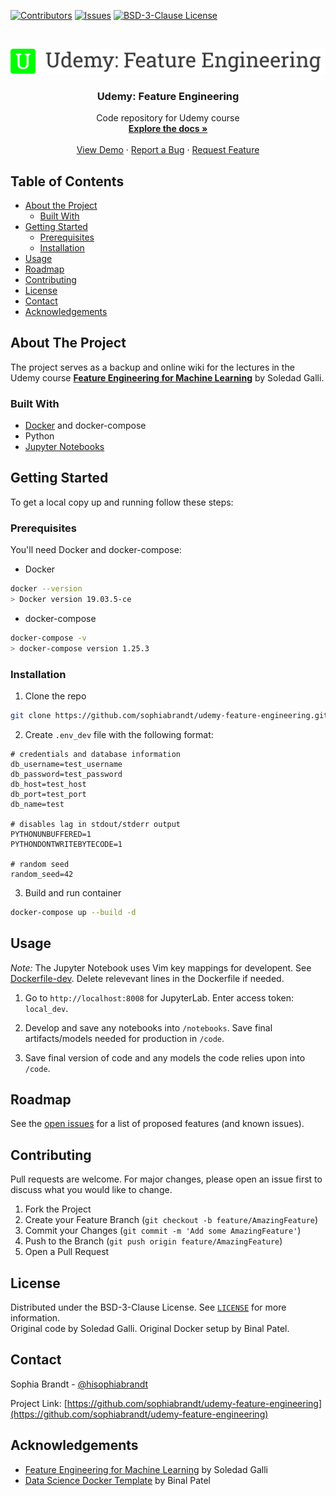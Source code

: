 [![Contributors][contributors-shield]][contributors-url]
[![Issues][issues-shield]][issues-url]
[![BSD-3-Clause License][license-shield]][license-url]

<!-- PROJECT LOGO -->
<br />
<p align="center">
  <a href="https://github.com/sophiabrandt/udemy-feature-engineering">
    <img src="logo.png" alt="Logo">
  </a>

  <h3 align="center">Udemy: Feature Engineering</h3>

  <p align="center">
    Code repository for Udemy course
    <br />
    <a href="https://github.com/sophiabrandt/udemy-feature-engineering"><strong>Explore the docs »</strong></a>
    <br />
    <br />
    <a href="https://github.com/sophiabrandt/udemy-feature-engineering">View Demo</a>
    ·
    <a href="https://github.com/sophiabrandt/udemy-feature-engineering/issues">Report a Bug</a>
    ·
    <a href="https://github.com/sophiabrandt/udemy-feature-engineering/issues">Request Feature</a>
  </p>
</p>

<!-- TABLE OF CONTENTS -->

## Table of Contents

- [About the Project](#about-the-project)
  - [Built With](#built-with)
- [Getting Started](#getting-started)
  - [Prerequisites](#prerequisites)
  - [Installation](#installation)
- [Usage](#usage)
- [Roadmap](#roadmap)
- [Contributing](#contributing)
- [License](#license)
- [Contact](#contact)
- [Acknowledgements](#acknowledgements)

<!-- ABOUT THE PROJECT -->

## About The Project

The project serves as a backup and online wiki for the lectures in the Udemy course **[Feature Engineering for Machine Learning][udemy]** by Soledad Galli.

### Built With

- [Docker](https://www.docker.com/) and docker-compose
- Python
- [Jupyter Notebooks](https://jupyter.org/)

<!-- GETTING STARTED -->

## Getting Started

To get a local copy up and running follow these steps:

### Prerequisites

You'll need Docker and docker-compose:

- Docker

```sh
docker --version
> Docker version 19.03.5-ce
```

- docker-compose

```sh
docker-compose -v
> docker-compose version 1.25.3
```

### Installation

1. Clone the repo

```sh
git clone https://github.com/sophiabrandt/udemy-feature-engineering.git
```

2. Create `.env_dev` file with the following format:

```
# credentials and database information
db_username=test_username
db_password=test_password
db_host=test_host
db_port=test_port
db_name=test

# disables lag in stdout/stderr output
PYTHONUNBUFFERED=1
PYTHONDONTWRITEBYTECODE=1

# random seed
random_seed=42
```

3. Build and run container

```sh
docker-compose up --build -d
```

<!-- USAGE EXAMPLES -->

## Usage

_Note:_ The Jupyter Notebook uses Vim key mappings for developent. See [Dockerfile-dev](docker/Dockerfile-dev). Delete relevevant lines in the Dockerfile if needed.

1. Go to `http://localhost:8008` for JupyterLab. Enter access token: `local_dev`.

2. Develop and save any notebooks into `/notebooks`. Save final artifacts/models needed for production in `/code`.

3. Save final version of code and any models the code relies upon into `/code`.

<!-- ROADMAP -->

## Roadmap

See the [open issues](https://github.com/sophiabrandt/udemy-feature-engineering/issues) for a list of proposed features (and known issues).

<!-- CONTRIBUTING -->

## Contributing

Pull requests are welcome. For major changes, please open an issue first to discuss what you would like to change.

1. Fork the Project
2. Create your Feature Branch (`git checkout -b feature/AmazingFeature`)
3. Commit your Changes (`git commit -m 'Add some AmazingFeature'`)
4. Push to the Branch (`git push origin feature/AmazingFeature`)
5. Open a Pull Request

<!-- LICENSE -->

## License

Distributed under the BSD-3-Clause License. See [`LICENSE`](LICENSE.txt) for more information.  
Original code by Soledad Galli. Original Docker setup by Binal Patel.

<!-- CONTACT -->

## Contact

Sophia Brandt - [@hisophiabrandt](https://twitter.com/hisophiabrandt)

Project Link: [https://github.com/sophiabrandt/udemy-feature-engineering](https://github.com/sophiabrandt/udemy-feature-engineering)

<!-- ACKNOWLEDGEMENTS -->

## Acknowledgements

- [Feature Engineering for Machine Learning][udemy] by Soledad Galli
- [Data Science Docker Template](https://github.com/caesarnine/data-science-docker-template) by Binal Patel

<!-- MARKDOWN LINKS & IMAGES -->
<!-- https://www.markdownguide.org/basic-syntax/#reference-style-links -->

[contributors-shield]: https://img.shields.io/github/contributors/sophiabrandt/udemy-feature-engineering.svg?style=flat-square
[contributors-url]: https://github.com/sophiabrandt/udemy-feature-engineering/graphs/contributors
[forks-shield]: https://img.shields.io/github/forks/sophiabrandt/udemy-feature-engineering.svg?style=flat-square
[forks-url]: https://github.com/sophiabrandt/udemy-feature-engineering/network/members
[stars-shield]: https://img.shields.io/github/stars/sophiabrandt/udemy-feature-engineering.svg?style=flat-square
[stars-url]: https://github.com/sophiabrandt/udemy-feature-engineering/stargazers
[issues-shield]: https://img.shields.io/github/issues/sophiabrandt/udemy-feature-engineering.svg?style=flat-square
[issues-url]: https://github.com/sophiabrandt/udemy-feature-engineering/issues
[license-shield]: https://img.shields.io/badge/License-BSD%203--Clause-blue.svg
[license-url]: https://github.com/sophiabrandt/udemy-feature-engineering/blob/master/LICENSE.txt
[product-screenshot]: images/screenshot.png
[udemy]: https://www.udemy.com/course/feature-engineering-for-machine-learning/
